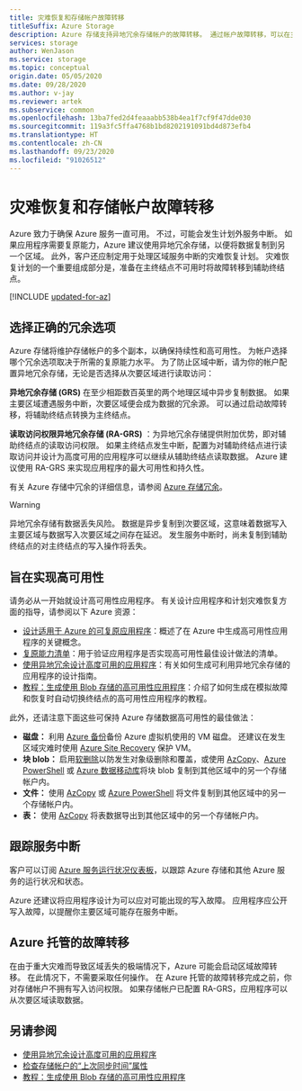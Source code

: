 ```yaml
---
title: 灾难恢复和存储帐户故障转移
titleSuffix: Azure Storage
description: Azure 存储支持异地冗余存储帐户的故障转移。 通过帐户故障转移，可以在主终结点不可用时为存储帐户启动故障转移过程。
services: storage
author: WenJason
ms.service: storage
ms.topic: conceptual
origin.date: 05/05/2020
ms.date: 09/28/2020
ms.author: v-jay
ms.reviewer: artek
ms.subservice: common
ms.openlocfilehash: 13ba7fed2d4feaaabb538b4ea1f7cf9f47dde030
ms.sourcegitcommit: 119a3fc5ffa4768b1bd8202191091bd4d873efb4
ms.translationtype: HT
ms.contentlocale: zh-CN
ms.lasthandoff: 09/23/2020
ms.locfileid: "91026512"
---
```

# <a name="disaster-recovery-and-storage-account-failover"></a>灾难恢复和存储帐户故障转移

Azure 致力于确保 Azure 服务一直可用。 不过，可能会发生计划外服务中断。 如果应用程序需要复原能力，Azure 建议使用异地冗余存储，以便将数据复制到另一个区域。 此外，客户还应制定用于处理区域服务中断的灾难恢复计划。 灾难恢复计划的一个重要组成部分是，准备在主终结点不可用时将故障转移到辅助终结点。

[!INCLUDE [updated-for-az](../../../includes/updated-for-az.md)]

## <a name="choose-the-right-redundancy-option"></a>选择正确的冗余选项

Azure 存储将维护存储帐户的多个副本，以确保持续性和高可用性。 为帐户选择哪个冗余选项取决于所需的复原能力水平。 为了防止区域中断，请为你的帐户配置异地冗余存储，无论是否选择从次要区域进行读取访问：  

**异地冗余存储 (GRS)** 在至少相距数百英里的两个地理区域中异步复制数据。 如果主要区域遭遇服务中断，次要区域便会成为数据的冗余源。 可以通过启动故障转移，将辅助终结点转换为主终结点。

**读取访问权限异地冗余存储 (RA-GRS)** ：为异地冗余存储提供附加优势，即对辅助终结点的读取访问权限。 如果主终结点发生中断，配置为对辅助终结点进行读取访问并设计为高度可用的应用程序可以继续从辅助终结点读取数据。 Azure 建议使用 RA-GRS 来实现应用程序的最大可用性和持久性。

有关 Azure 存储中冗余的详细信息，请参阅 [Azure 存储冗余](storage-redundancy.md)。

> [!WARNING]
> 异地冗余存储有数据丢失风险。 数据是异步复制到次要区域，这意味着数据写入主要区域与数据写入次要区域之间存在延迟。 发生服务中断时，尚未复制到辅助终结点的对主终结点的写入操作将丢失。

## <a name="design-for-high-availability"></a>旨在实现高可用性

请务必从一开始就设计高可用性应用程序。 有关设计应用程序和计划灾难恢复方面的指导，请参阅以下 Azure 资源：

- [设计适用于 Azure 的可复原应用程序](https://docs.microsoft.com/azure/architecture/framework/resiliency/app-design)：概述了在 Azure 中生成高可用性应用程序的关键概念。
- [复原能力清单](https://docs.microsoft.com/azure/architecture/checklist/resiliency-per-service)：用于验证应用程序是否实现高可用性最佳设计做法的清单。
- [使用异地冗余设计高度可用的应用程序](geo-redundant-design.md)：有关如何生成可利用异地冗余存储的应用程序的设计指南。
- [教程：生成使用 Blob 存储的高可用性应用程序](../blobs/storage-create-geo-redundant-storage.md)：介绍了如何生成在模拟故障和恢复时自动切换终结点的高可用性应用程序的教程。 

此外，还请注意下面这些可保持 Azure 存储数据高可用性的最佳做法：

- **磁盘：** 利用 [Azure 备份](/backup/)备份 Azure 虚拟机使用的 VM 磁盘。 还建议在发生区域灾难时使用 [Azure Site Recovery](/site-recovery/) 保护 VM。
- **块 blob：** 启用[软删除](../blobs/storage-blob-soft-delete.md)以防发生对象级删除和覆盖，或使用 [AzCopy](storage-use-azcopy.md)、[Azure PowerShell](https://docs.microsoft.com/powershell/module/az.storage/) 或 [Azure 数据移动库](storage-use-data-movement-library.md)将块 blob 复制到其他区域中的另一个存储帐户内。
- **文件：** 使用 [AzCopy](storage-use-azcopy.md) 或 [Azure PowerShell](https://docs.microsoft.com/powershell/module/az.storage/) 将文件复制到其他区域中的另一个存储帐户内。
- **表：** 使用 [AzCopy](storage-use-azcopy.md) 将表数据导出到其他区域中的另一个存储帐户内。

## <a name="track-outages"></a>跟踪服务中断

客户可以订阅 [Azure 服务运行状况仪表板](https://status.azure.com/zh-cn/status)，以跟踪 Azure 存储和其他 Azure 服务的运行状况和状态。

Azure 还建议将应用程序设计为可以应对可能出现的写入故障。 应用程序应公开写入故障，以提醒你主要区域可能存在服务中断。

## <a name="azure-managed-failover"></a>Azure 托管的故障转移

在由于重大灾难而导致区域丢失的极端情况下，Azure 可能会启动区域故障转移。 在此情况下，不需要采取任何操作。 在 Azure 托管的故障转移完成之前，你对存储帐户不拥有写入访问权限。 如果存储帐户已配置 RA-GRS，应用程序可以从次要区域读取数据。 

## <a name="see-also"></a>另请参阅

- [使用异地冗余设计高度可用的应用程序](geo-redundant-design.md)
- [检查存储帐户的“上次同步时间”属性](last-sync-time-get.md)
- [教程：生成使用 Blob 存储的高可用性应用程序](../blobs/storage-create-geo-redundant-storage.md)
